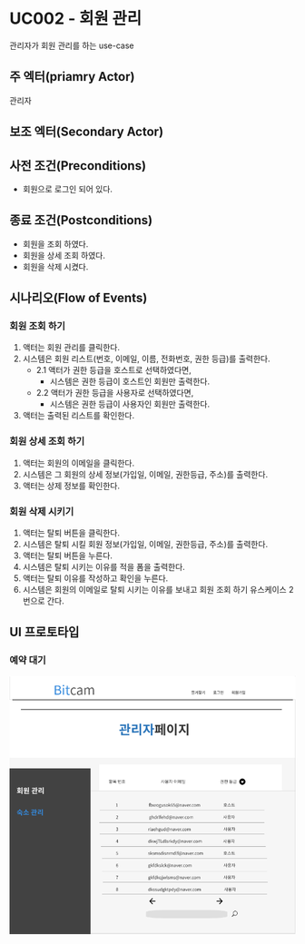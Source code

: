 # UC002 - 회원 관리

관리자가 회원 관리를 하는 use-case

## 주 엑터(priamry Actor)

관리자

## 보조 엑터(Secondary Actor)

## 사전 조건(Preconditions)

- 회원으로 로그인 되어 있다.

## 종료 조건(Postconditions)

- 회원을 조회 하였다.
- 회원을 상세 조회 하였다.
- 회원을 삭제 시켰다.

## 시나리오(Flow of Events)

### 회원 조회 하기

1. 액터는 회원 관리를 클릭한다.
2. 시스템은 회원 리스트(번호, 이메일, 이름, 전화번호, 권한 등급)를 출력한다.
    - 2.1 액터가 권한 등급을 호스트로 선택하였다면,
        - 시스템은 권한 등급이 호스트인 회원만 출력한다.
    - 2.2 액터가 권한 등급을 사용자로 선택하였다면,
        - 시스템은 권한 등급이 사용자인 회원만 출력한다.
3. 액터는 출력된 리스트를 확인한다.

### 회원 상세 조회 하기

1. 액터는 회원의 이메일을 클릭한다.
2. 시스템은 그 회원의 상세 정보(가입일, 이메일, 권한등급, 주소)를 출력한다.
3. 액터는 상제 정보를 확인한다.

### 회원 삭제 시키기

1. 액터는 탈퇴 버튼을 클릭한다.
2. 시스템은 탈퇴 시킬 회원 정보(가입일, 이메일, 권한등급, 주소)를 출력한다.
3. 액터는 탈퇴 버튼을 누른다.
4. 시스템은 탈퇴 시키는 이유를 적을 폼을 출력한다.
5. 액터는 탈퇴 이유를 작성하고 확인을 누른다.
6. 시스템은 회원의 이메일로 탈퇴 시키는 이유를 보내고 회원 조회 하기 유스케이스 2번으로 간다.

## UI 프로토타입

### 예약 대기

![예약 대기](../../images/회원관리.png)
